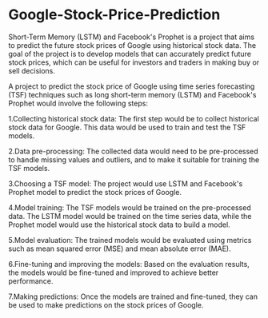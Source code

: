# Google-Stock-Price-Prediction
Short-Term Memory (LSTM) and Facebook's Prophet is a project that aims to predict the future stock prices of Google using historical stock data. The goal of the project is to develop models that can accurately predict future stock prices, which can be useful for investors and traders in making buy or sell decisions.


A project to predict the stock price of Google using time series forecasting (TSF) techniques such as long short-term memory (LSTM) and Facebook's Prophet would involve the following steps:

1.Collecting historical stock data: The first step would be to collect historical stock data for Google. This data would be used to train and test the TSF models.

2.Data pre-processing: The collected data would need to be pre-processed to handle missing values and outliers, and to make it suitable for training the TSF models.

3.Choosing a TSF model: The project would use LSTM and Facebook's Prophet model to predict the stock prices of Google.

4.Model training: The TSF models would be trained on the pre-processed data. The LSTM model would be trained on the time series data, while the Prophet model would use the historical stock data to build a model.

5.Model evaluation: The trained models would be evaluated using metrics such as mean squared error (MSE) and mean absolute error (MAE).

6.Fine-tuning and improving the models: Based on the evaluation results, the models would be fine-tuned and improved to achieve better performance.

7.Making predictions: Once the models are trained and fine-tuned, they can be used to make predictions on the stock prices of Google.
